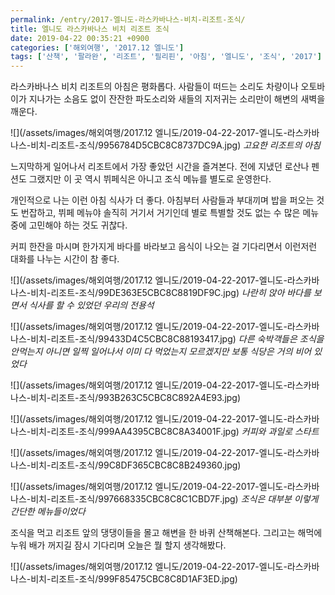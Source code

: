 ```yaml
---
permalink: /entry/2017-엘니도-라스카바나스-비치-리조트-조식/
title: 엘니도 라스카바나스 비치 리조트 조식
date: 2019-04-22 00:35:21 +0900
categories: ['해외여행', '2017.12 엘니도']
tags: ['산책', '팔라완', '리조트', '필리핀', '아침', '엘니도', '조식', '2017']
---
```



라스카바나스 비치 리조트의 아침은 평화롭다.
사람들이 떠드는 소리도 차량이나 오토바이가 지나가는 소음도 없이 잔잔한 파도소리와 새들의 지저귀는 소리만이 해변의 새벽을 깨운다.

![](/assets/images/해외여행/2017.12 엘니도/2019-04-22-2017-엘니도-라스카바나스-비치-리조트-조식/9956784D5CBC8C8737DC9A.jpg)
*고요한 리조트의 아침*

느지막하게 일어나서 리조트에서 가장 좋았던 시간을 즐겨본다.
전에 지냈던 로산나 펜션도 그랬지만 이 곳 역시 뷔페식은 아니고 조식 메뉴를 별도로 운영한다.

개인적으로 나는 이런 아침 식사가 더 좋다.
아침부터 사람들과 부대끼며 밥을 퍼오는 것도 번잡하고, 뷔페 메뉴야 솔직히 거기서 거기인데 별로 특별할 것도 없는 수 많은 메뉴중에 고민해야 하는 것도 귀찮다.

커피 한잔을 마시며 한가지게 바다를 바라보고 음식이 나오는 걸 기다리면서 이런저런 대화를 나누는 시간이 참 좋다.

![](/assets/images/해외여행/2017.12 엘니도/2019-04-22-2017-엘니도-라스카바나스-비치-리조트-조식/99DE363E5CBC8C8819DF9C.jpg)
*나란히 앉아 바다를 보면서 식사를 할 수 있었던 우리의 전용석*

![](/assets/images/해외여행/2017.12 엘니도/2019-04-22-2017-엘니도-라스카바나스-비치-리조트-조식/99433D4C5CBC8C88193417.jpg)
*다른 숙박객들은 조식을 안먹는지 아니면 일찍 일어나서 이미 다 먹었는지 모르겠지만 보통 식당은 거의 비어 있었다*

![](/assets/images/해외여행/2017.12 엘니도/2019-04-22-2017-엘니도-라스카바나스-비치-리조트-조식/993B263C5CBC8C892A4E93.jpg)

![](/assets/images/해외여행/2017.12 엘니도/2019-04-22-2017-엘니도-라스카바나스-비치-리조트-조식/999AA4395CBC8C8A34001F.jpg)
*커피와 과일로 스타트*

![](/assets/images/해외여행/2017.12 엘니도/2019-04-22-2017-엘니도-라스카바나스-비치-리조트-조식/99C8DF365CBC8C8B249360.jpg)

![](/assets/images/해외여행/2017.12 엘니도/2019-04-22-2017-엘니도-라스카바나스-비치-리조트-조식/997668335CBC8C8C1CBD7F.jpg)
*조식은 대부분 이렇게 간단한 메뉴들이었다*

조식을 먹고 리조트 앞의 댕댕이들을 몰고 해변을 한 바퀴 산책해본다.
그리고는 해먹에 누워 배가 꺼지길 잠시 기다리며 오늘은 뭘 할지 생각해봤다.

![](/assets/images/해외여행/2017.12 엘니도/2019-04-22-2017-엘니도-라스카바나스-비치-리조트-조식/999F85475CBC8C8D1AF3ED.jpg)



